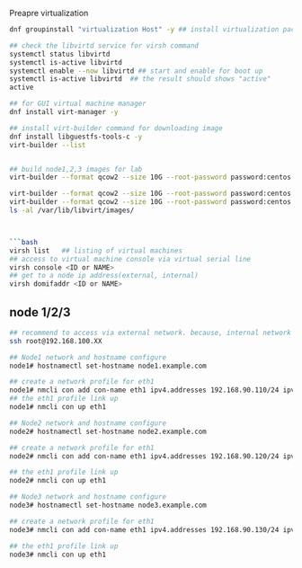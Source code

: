 

Preapre virtualization


```bash  
dnf groupinstall "virtualization Host" -y ## install virtualization packages as enviorments

## check the libvirtd service for virsh command
systemctl status libvirtd         
systemctl is-active libvirtd
systemctl enable --now libvirtd ## start and enable for boot up        
systemctl is-active libvirtd  ## the result should shows "active"
active    

## for GUI virtual machine manager
dnf install virt-manager -y   

## install virt-builder command for downloading image
dnf install libguestfs-tools-c -y   
virt-builder --list


## build node1,2,3 images for lab
virt-builder --format qcow2 --size 10G --root-password password:centos -o /var/lib/libvirt/images/node1.qcow2 centosstream-8

virt-builder --format qcow2 --size 10G --root-password password:centos -o /var/lib/libvirt/images/node2.qcow2 centosstream-8
virt-builder --format qcow2 --size 10G --root-password password:centos -o /var/lib/libvirt/images/node3.qcow2 centosstream-8
ls -al /var/lib/libvirt/images/



```bash
virsh list   ## listing of virtual machines
## access to virtual machine console via virtual serial line
virsh console <ID or NAME> 
## get to a node ip address(external, internal)
virsh domifaddr <ID or NAME> 
```

## node 1/2/3

```bash
## recommend to access via external network. because, internal network will up and down 
ssh root@192.168.100.XX  

## Node1 network and hostname configure
node1# hostnamectl set-hostname node1.example.com

## create a network profile for eth1
node1# nmcli con add con-name eth1 ipv4.addresses 192.168.90.110/24 ipv4.never-default yes method manual autoconnect yes type ethernet ifname eth1 
## the eth1 profile link up
node1# nmcli con up eth1

## Node2 network and hostname configure
node2# hostnamectl set-hostname node2.example.com

## create a network profile for eth1
node2# nmcli con add con-name eth1 ipv4.addresses 192.168.90.120/24 ipv4.never-default yes method manual autoconnect yes type ethernet ifname eth1 

## the eth1 profile link up
node2# nmcli con up eth1

## Node3 network and hostname configure
node3# hostnamectl set-hostname node3.example.com

## create a network profile for eth1
node3# nmcli con add con-name eth1 ipv4.addresses 192.168.90.130/24 ipv4.never-default yes method manual autoconnect yes type ethernet ifname eth1 

## the eth1 profile link up
node3# nmcli con up eth1
```